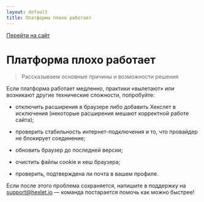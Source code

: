 ```yaml
---
layout: default
title: Платформа плохо работает
---
```


[Перейти на сайт](https://ru.hexlet.io)

# Платформа плохо работает

> Рассказываем основные причины и возможности решения

Если платформа работает медленно, практики «вылетают» или возникают другие технические сложности, попробуйте:

- отключить расширения в браузере либо добавить Хекслет в исключения (некоторые расширения мешают корректной работе сайта);

- проверить стабильность интернет-подключения и то, что провайдер не блокирует соединение;

- обновить браузер до последней версии;

- очистить файлы cookie и кеш браузера;

- проверить, подтверждена ли почта в вашем профиле.

Если после этого проблема сохраняется, напишите в поддержку на support@hexlet.io — команда постарается помочь как можно быстрее!
